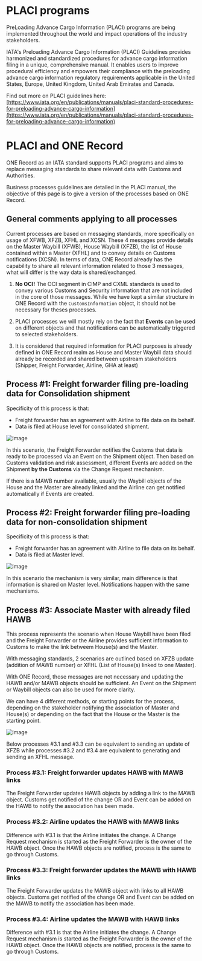 # PLACI programs

PreLoading Advance Cargo Information (PLACI) programs are being implemented throughout the world and impact operations of the industry stakeholders.

​IATA's Preloading Advance Cargo Information (PLACI) Guidelines provides harmonized and standardized procedures for advance cargo information filing in a unique, comprehensive manual. It enables users to improve procedural efficiency and empowers their compliance with the preloading advance cargo information regulatory requirements applicable in the United States, Europe, United Kingdom, United Arab Emirates and Canada.

Find out more on PLACI guidelines here: [https://www.iata.org/en/publications/manuals/placi-standard-procedures-for-preloading-advance-cargo-information](https://www.iata.org/en/publications/manuals/placi-standard-procedures-for-preloading-advance-cargo-information)

# PLACI and ONE Record

ONE Record as an IATA standard supports PLACI programs and aims to replace messaging standards to share relevant data with Customs and Authorities.

Business processes guidelines are detailed in the PLACI manual, the objective of this page is to give a version of the processes based on ONE Record.

## General comments applying to all processes

Current processes are based on messaging standards, more specifically on usage of XFWB, XFZB, XFHL and XCSN. These 4 messages provide details on the Master Waybill (XFWB), House Waybill (XFZB), the list of House contained within a Master (XFHL) and to convey details on Customs notifications (XCSN). In terms of data, ONE Record already has the capability to share all relevant information related to those 3 messages, what will differ is the way data is shared/exchanged.

1. **No OCI!** The OCI segment in CIMP and CXML standards is used to convey various Customs and Security information that are not included in the core of those messages. While we have kept a similar structure in ONE Record with the `CustomsInformation` object, it should not be necessary for theses processes.

2.  PLACI processes we will mostly rely on the fact that **Events** can be used on different objects and that notifications can be automatically triggered to selected stakeholders.

3. It is considered that required information for PLACI purposes is already defined in ONE Record realm as House and Master Waybill data should already be recorded and shared between upstream stakeholders (Shipper, Freight Forwarder, Airline, GHA at least)

## Process #1: Freight forwarder filing pre-loading data for Consolidation shipment

Specificity of this process is that:
- Freight forwarder has an agreement with Airline to file data on its behalf.
- Data is filed at House level for consolidated shipment.

![image](https://github.com/user-attachments/assets/14d8db94-1d47-4672-b2e4-050da5bb5e23)

In this scenario, the Freight Forwarder notifies the Customs that data is ready to be processed via an Event on the Shipment object. Then based on Customs validation and risk assessment, different Events are added on the Shipment **by the Customs** via the Change Request mechanism.

If there is a MAWB number available, usually the Waybill objects of the House and the Master are already linked and the Airline can get notified automatically if Events are created.

## Process #2: Freight forwarder filing pre-loading data for non-consolidation shipment

Specificity of this process is that:
- Freight forwarder has an agreement with Airline to file data on its behalf.
- Data is filed at Master level.

![image](https://github.com/user-attachments/assets/68765f13-c8c0-419d-877f-d881d8c9cc56)

In this scenario the mechanism is very similar, main difference is that information is shared on Master level. Notifications happen with the same mechanisms.

## Process #3: Associate Master with already filed HAWB

This process represents the scenario when House Waybill have been filed and the Freight Forwarder or the Airline provides sufficient information to Customs to make the link betweem House(s) and the Master.

With messaging standards, 2 scenarios are outlined based on XFZB update (addition of MAWB number) or XFHL (List of House(s) linked to one Master). 

With ONE Record, those messages are not necessary and updating the HAWB and/or MAWB objects should be sufficient. An Event on the Shipment or Waybill objects can also be used for more clarity.

We can have 4 different methods, or starting points for the process, depending on the stakeholder notifying the association of Master and House(s) or depending on the fact that the House or the Master is the starting point.

![image](https://github.com/user-attachments/assets/26b00fda-a450-46b2-ab41-cb47debe0634)

Below processes #3.1 and #3.3 can be equivalent to sending an update of XFZB while processes #3.2 and #3.4 are equivalent to generating and sending an XFHL message.

### Process #3.1: Freight forwarder updates HAWB with MAWB links
The Freight Forwarder updates HAWB objects by adding a link to the MAWB object. Customs get notified of the change OR and Event can be added on the HAWB to notify the association has been made.

### Process #3.2: Airline updates the HAWB with MAWB links
Difference with #3.1 is that the Airline initiates the change. A Change Request mechanism is started as the Freight Forwarder is the owner of the HAWB object. Once the HAWB objects are notified, process is the same to go through Customs.

### Process #3.3: Freight forwarder updates the MAWB with HAWB links
The Freight Forwarder updates the MAWB object with links to all HAWB objects. Customs get notified of the change OR and Event can be added on the MAWB to notify the association has been made.

### Process #3.4: Airline updates the MAWB with HAWB links
Difference with #3.1 is that the Airline initiates the change. A Change Request mechanism is started as the Freight Forwarder is the owner of the HAWB object. Once the HAWB objects are notified, process is the same to go through Customs.

